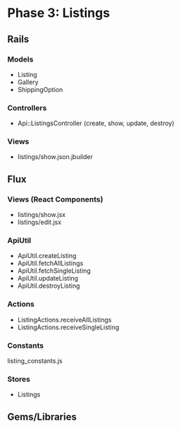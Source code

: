 # Phase 3: Listings

## Rails
### Models
* Listing
* Gallery
* ShippingOption

### Controllers
* Api::ListingsController (create, show, update, destroy)

### Views
* listings/show.json.jbuilder

## Flux
### Views (React Components)
* listings/show.jsx
* listings/edit.jsx

### ApiUtil
* ApiUtil.createListing
* ApiUtil.fetchAllListings
* ApiUtil.fetchSingleListing
* ApiUtil.updateListing
* ApiUtil.destroyListing

### Actions
* ListingActions.receiveAllListings
* ListingActions.receiveSingleListing

### Constants
listing_constants.js

### Stores
* Listings

## Gems/Libraries
